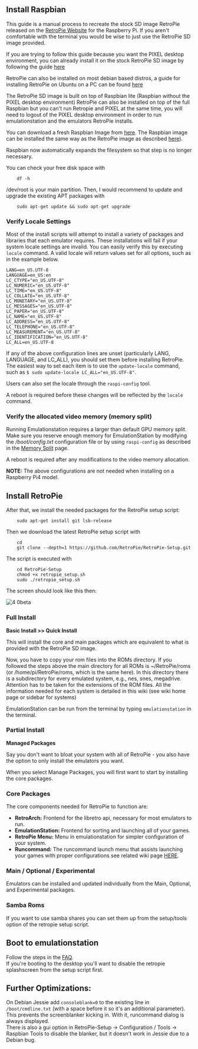## Install Raspbian

This guide is a manual process to recreate the stock SD image RetroPie released on the [RetroPie Website](https://retropie.org.uk/download/) for the Raspberry Pi. If you aren't comfortable with the terminal you would be wise to just use the RetroPie SD image provided. 

If you are trying to follow this guide because you want the PIXEL desktop environment, you can already install it on the stock RetroPie SD image by following the guide [here](https://github.com/RetroPie/RetroPie-Setup/wiki/FAQ#where-did-the-desktop-go)

RetroPie can also be installed on most debian based distros, a guide for installing RetroPie on Ubuntu on a PC can be found [here](https://github.com/retropie/retropie-setup/wiki/RetroPie-Ubuntu-16.04-LTS-x86-Flavor)

The RetroPie SD image is built on top of Raspbian lite (Raspbian without the PIXEL desktop environment) RetroPie can also be installed on top of the full Raspbian but you can't run Retropie and PIXEL at the same time, you will need to logout of the PIXEL desktop environment in order to run emulationstation and the emulators RetroPie installs. 

You can download a fresh Raspbian Image from [here](http://www.raspberrypi.org/downloads). The Raspbian image can be installed the same way as the RetroPie image as described [here](https://github.com/RetroPie/RetroPie-Setup/wiki/First-Installation)). 

Raspbian now automatically expands the filesystem so that step is no longer necessary.

You can check your free disk space with
```
    df -h
```

/dev/root is your main partition. Then, I would recommend to update and upgrade the existing APT packages with
```
    sudo apt-get update && sudo apt-get upgrade
```

### Verify Locale Settings
Most of the install scripts will attempt to install a variety of packages and libraries that each emulator requires. These installations will fail if your system locale settings are invalid. You can easily verify this by executing `locale` command. A valid locale will return values set for all options, such as in the example below.

```
LANG=en_US.UTF-8
LANGUAGE=en_US:en
LC_CTYPE="en_US.UTF-8"
LC_NUMERIC="en_US.UTF-8"
LC_TIME="en_US.UTF-8"
LC_COLLATE="en_US.UTF-8"
LC_MONETARY="en_US.UTF-8"
LC_MESSAGES="en_US.UTF-8"
LC_PAPER="en_US.UTF-8"
LC_NAME="en_US.UTF-8"
LC_ADDRESS="en_US.UTF-8"
LC_TELEPHONE="en_US.UTF-8"
LC_MEASUREMENT="en_US.UTF-8"
LC_IDENTIFICATION="en_US.UTF-8"
LC_ALL=en_US.UTF-8
```

If any of the above configuration lines are unset (particularly LANG, LANGUAGE, and LC_ALL), you should set them before installing RetroPie. The easiest way to set each item is to use the `update-locale` command, such as `$ sudo update-locale LC_ALL="en_US.UTF-8"`.

Users can also set the locale through the `raspi-config` tool.

A reboot is required before these changes will be reflected by the `locale` command.

### Verify the allocated video memory (memory split)

Running Emulationstation requires a larger than default GPU memory split. Make sure you reserve enough memory for EmulationStation by modifying the _/boot/config.txt_ configuration file or by using `raspi-config` as described in the [Memory Split](Memory-Split) page.

A reboot is required after any modifications to the video memory allocation.

**NOTE:** The above configurations are not needed when installing on a Raspberry Pi4 model.

## Install RetroPie

After that, we install the needed packages for the RetroPie setup script:
```
    sudo apt-get install git lsb-release
```
Then we download the latest RetroPie setup script with
```
    cd
    git clone --depth=1 https://github.com/RetroPie/RetroPie-Setup.git
```
The script is executed with
```
    cd RetroPie-Setup
    chmod +x retropie_setup.sh
    sudo ./retropie_setup.sh
```
The screen should look like this then:

![4 0beta](https://cloud.githubusercontent.com/assets/10035308/16218285/f06f3ba8-3738-11e6-9ccc-be601172713b.png)

### Full Install

**Basic Install >> Quick Install**

This will install the core and main packages which are equivalent to what is provided with the RetroPie SD image.

Now, you have to copy your rom files into the ROMs directory. If you followed the steps above the main directory for all ROMs is ~/RetroPie/roms (or /home/pi/RetroPie/roms, which is the same here). In this directory there is a subdirectory for every emulated system, e.g., nes, snes, megadrive. Attention has to be taken for the extensions of the ROM files. All the information needed for each system is detailed in this wiki (see wiki home page or sidebar for systems)

EmulationStation can be run from the terminal by typing `emulationstation` in the terminal.

### Partial Install

**Managed Packages**

Say you don't want to bloat your system with all of RetroPie - you also have the option to only install the emulators you want.

When you select Manage Packages, you will first want to start by installing the core packages.

### Core Packages

The core components needed for RetroPie to function are:

- **RetroArch:** Frontend for the libretro api, necessary for most emulators to run.
- **EmulationStation:** Frontend for sorting and launching all of your games.
- **RetroPie Menu:** Menu in emulationstation for simpler configuration of your system.
- **Runcommand:** The runcommand launch menu that assists launching your games with proper configurations see related wiki page [HERE](Runcommand).

### Main / Optional / Experimental

Emulators can be installed and updated individually from the Main, Optional, and Experimental packages.

### Samba Roms

If you want to use samba shares you can set them up from the setup/tools option of the retropie setup script.

## Boot to emulationstation

Follow the steps in the [FAQ](FAQ#how-do-i-boot-to-the-desktop-or-kodi).  
If you're booting to the desktop you'll want to disable the retropie splashscreen from the setup script first.

## Further Optimizations:
On Debian Jessie add `consoleblank=0` to the existing line in `/boot/cmdline.txt` (with a space before it so it's an additional parameter). This prevents the screenblanker kicking in. With it, runcommand dialog is always displayed.  
There is also a gui option in RetroPie-Setup -> Configuration / Tools -> Raspbian Tools to disable the blanker, but it doesn't work in Jessie due to a Debian bug.